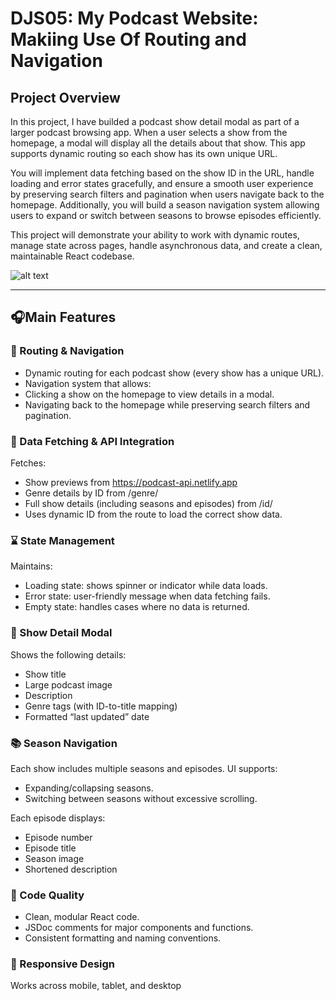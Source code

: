 # DJS05: My Podcast Website: Makiing Use Of Routing and Navigation

## Project Overview

In this project, I have builded a podcast show detail modal as part of a larger podcast browsing app. When a user selects a show from the homepage, a modal will display all the details about that show. This app supports dynamic routing so each show has its own unique URL.

You will implement data fetching based on the show ID in the URL, handle loading and error states gracefully, and ensure a smooth user experience by preserving search filters and pagination when users navigate back to the homepage. Additionally, you will build a season navigation system allowing users to expand or switch between seasons to browse episodes efficiently.

This project will demonstrate your ability to work with dynamic routes, manage state across pages, handle asynchronous data, and create a clean, maintainable React codebase.

![alt text](<Show Page Podcast.png>)

---

## 🎧Main Features

### 🔁 Routing & Navigation

- Dynamic routing for each podcast show (every show has a unique URL).
- Navigation system that allows:
- Clicking a show on the homepage to view details in a modal.
- Navigating back to the homepage while preserving search filters and pagination.

### 📡 Data Fetching & API Integration

Fetches:

- Show previews from https://podcast-api.netlify.app
- Genre details by ID from /genre/<ID>
- Full show details (including seasons and episodes) from /id/<ID>
- Uses dynamic ID from the route to load the correct show data.

### ⌛ State Management

Maintains:

- Loading state: shows spinner or indicator while data loads.
- Error state: user-friendly message when data fetching fails.
- Empty state: handles cases where no data is returned.

### 📄 Show Detail Modal

Shows the following details:

- Show title
- Large podcast image
- Description
- Genre tags (with ID-to-title mapping)
- Formatted “last updated” date

### 📚 Season Navigation

Each show includes multiple seasons and episodes.
UI supports:

- Expanding/collapsing seasons.
- Switching between seasons without excessive scrolling.

Each episode displays:

- Episode number
- Episode title
- Season image
- Shortened description

### 🧼 Code Quality

- Clean, modular React code.
- JSDoc comments for major components and functions.
- Consistent formatting and naming conventions.

### 📱 Responsive Design

Works across mobile, tablet, and desktop
